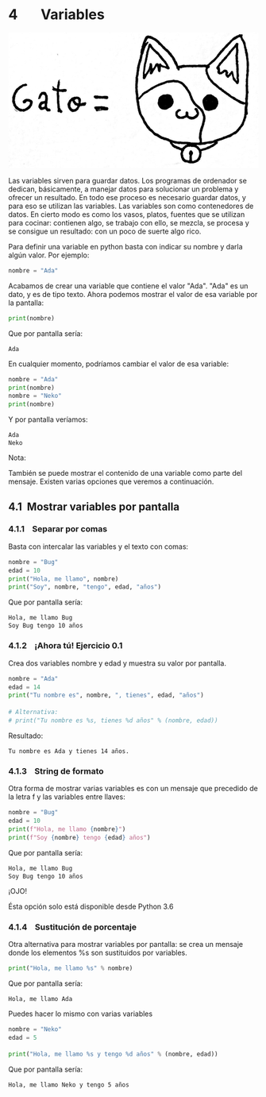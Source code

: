 4       Variables
=================

![](e20514ca-a096-442d-8ee5-3f2997bc2ec72106301532469382130.009.jpeg)

Las variables sirven para guardar datos. Los programas de ordenador se dedican, básicamente, a manejar datos para solucionar un problema y ofrecer un resultado. En todo ese proceso es necesario guardar datos, y para eso se utilizan las variables. Las variables son como contenedores de datos. En cierto modo es como los vasos, platos, fuentes que se utilizan para cocinar: contienen algo, se trabajo con ello, se mezcla, se procesa y se consigue un resultado: con un poco de suerte algo rico.

Para definir una variable en python basta con indicar su nombre y darla algún valor. Por ejemplo:

```Python
nombre = "Ada"
```

Acabamos de crear una variable que contiene el valor "Ada". "Ada" es un dato, y es de tipo texto. Ahora podemos mostrar el valor de esa variable por la pantalla:

```Python
print(nombre)
```

Que por pantalla sería:

```console
Ada
```

En cualquier momento, podríamos cambiar el valor de esa variable:

```Python
nombre = "Ada"
print(nombre)
nombre = "Neko"
print(nombre)
```

Y por pantalla veríamos:

```console
Ada
Neko
```

Nota:

También se puede mostrar el contenido de una variable como parte del mensaje. Existen varias opciones que veremos a continuación.

4.1  Mostrar variables por pantalla
-----------------------------------

### 4.1.1    Separar por comas

Basta con intercalar las variables y el texto con comas:

```Python
nombre = "Bug"
edad = 10
print("Hola, me llamo", nombre)
print("Soy", nombre, "tengo", edad, "años")
```

Que por pantalla sería:

```console
Hola, me llamo Bug
Soy Bug tengo 10 años
```

### 4.1.2    ¡Ahora tú! Ejercicio 0.1

Crea dos variables nombre y edad y muestra su valor por pantalla.

```Python
nombre = "Ada"
edad = 14
print("Tu nombre es", nombre, ", tienes", edad, "años")

# Alternativa:
# print("Tu nombre es %s, tienes %d años" % (nombre, edad))
```

Resultado:

```console
Tu nombre es Ada y tienes 14 años.
```

### 4.1.3    String de formato

Otra forma de mostrar varias variables es con un mensaje que precedido de la letra f y las variables entre llaves:

```Python
nombre = "Bug"
edad = 10
print(f"Hola, me llamo {nombre}")
print(f"Soy {nombre} tengo {edad} años")
```

Que por pantalla sería:

```console
Hola, me llamo Bug
Soy Bug tengo 10 años
```

¡OJO!

Ésta opción solo está disponible desde Python 3.6

### 4.1.4    Sustitución de porcentaje

Otra alternativa para mostrar variables por pantalla: se crea un mensaje donde los elementos %s son sustituidos por variables.

```Python
print("Hola, me llamo %s" % nombre)
```

Que por pantalla sería:

```console
Hola, me llamo Ada
```

Puedes hacer lo mismo con varias variables

```Python
nombre = "Neko"
edad = 5

print("Hola, me llamo %s y tengo %d años" % (nombre, edad))
```

Que por pantalla sería:

```console
Hola, me llamo Neko y tengo 5 años
```